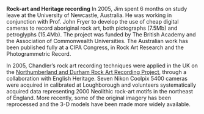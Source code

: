 **Rock-art and Heritage recording**
In 2005, Jim spent 6 months on study leave at the University of Newcastle, Australia. He was working in conjunction with Prof. John Fryer to develop the use of cheap digital cameras to record aboriginal rock art, both pictographs (7.5Mb) and petroglyphs (15.4Mb). The project was funded by The British Academy and the Association of Commonwealth Universities. The Australian work has been published fully at a CIPA Congress, in Rock Art Research and the Photogrammetric Record.

In 2005, Chandler’s rock art recording techniques were applied in the UK on the [Northumberland and Durham Rock Art Recording Project](https://archaeologydataservice.ac.uk/era/section/record_manage/rm_projects_nadrap_home.jsf), through a collaboration with English Heritage. Seven Nikon Coolpix 5400 cameras were acquired in calibrated at Loughborough and volunteers systematically acquired data representing 2000 Neolithic rock-art motifs in the northeast of England. More recently, some of the original imagery has been reprocessed and the 3-D models have been made more widely available.

